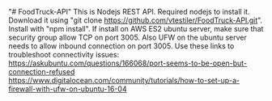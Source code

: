 "# FoodTruck-API"
This is Nodejs REST API.
Required nodejs to install it.
Download it using "git clone https://github.com/vtestiler/FoodTruck-API.git".
Install with "npm install".
If install on AWS ES2 ubuntu server, make sure that security group allow TCP on port 3005.
Also UFW on the ubuntu server needs to allow inbound connection on port 3005.
Use these links to troubleshoot connectivity issues:
https://askubuntu.com/questions/166068/port-seems-to-be-open-but-connection-refused
https://www.digitalocean.com/community/tutorials/how-to-set-up-a-firewall-with-ufw-on-ubuntu-16-04
